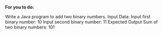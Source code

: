 **For you to do:**

Write a Java program to add two binary numbers.
Input Data:
Input first binary number: 10
Input second binary number: 11
Expected Output
Sum of two binary numbers: 101
